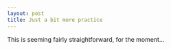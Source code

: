 ```yaml
---
layout: post
title: Just a bit more practice
---
```


This is seeming fairly straightforward, for the moment...
